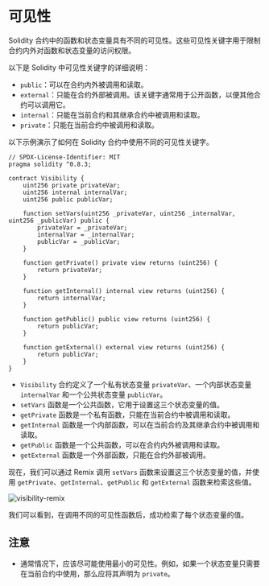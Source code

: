 # 可见性
Solidity 合约中的函数和状态变量具有不同的可见性。这些可见性关键字用于限制合约内外对函数和状态变量的访问权限。

以下是 Solidity 中可见性关键字的详细说明：

- `public`：可以在合约内外被调用和读取。
- `external`：只能在合约外部被调用。该关键字通常用于公开函数，以便其他合约可以调用它。
- `internal`：只能在当前合约和其继承合约中被调用和读取。
- `private`：只能在当前合约中被调用和读取。

以下示例演示了如何在 Solidity 合约中使用不同的可见性关键字。

```solidity
// SPDX-License-Identifier: MIT
pragma solidity ^0.8.3;

contract Visibility {
    uint256 private privateVar;
    uint256 internal internalVar;
    uint256 public publicVar;

    function setVars(uint256 _privateVar, uint256 _internalVar, uint256 _publicVar) public {
        privateVar = _privateVar;
        internalVar = _internalVar;
        publicVar = _publicVar;
    }

    function getPrivate() private view returns (uint256) {
        return privateVar;
    }

    function getInternal() internal view returns (uint256) {
        return internalVar;
    }

    function getPublic() public view returns (uint256) {
        return publicVar;
    }

    function getExternal() external view returns (uint256) {
        return publicVar;
    }
}
```

- `Visibility` 合约定义了一个私有状态变量 `privateVar`、一个内部状态变量 `internalVar` 和一个公共状态变量 `publicVar`。
- `setVars` 函数是一个公共函数，它用于设置这三个状态变量的值。
- `getPrivate` 函数是一个私有函数，只能在当前合约中被调用和读取。
- `getInternal` 函数是一个内部函数，可以在当前合约及其继承合约中被调用和读取。
- `getPublic` 函数是一个公共函数，可以在合约内外被调用和读取。
- `getExternal` 函数是一个外部函数，只能在合约外部被调用。

现在，我们可以通过 Remix 调用 `setVars` 函数来设置这三个状态变量的值，并使用 `getPrivate`、`getInternal`、`getPublic` 和 `getExternal` 函数来检索这些值。

![visibility-remix](https://user-images.githubusercontent.com/67719429/135939539-2f8d6a76-1d29-4e7b-a956-67c494d9741e.png)

我们可以看到，在调用不同的可见性函数后，成功检索了每个状态变量的值。

## 注意

- 通常情况下，应该尽可能使用最小的可见性。例如，如果一个状态变量只需要在当前合约中使用，那么应将其声明为 `private`。
